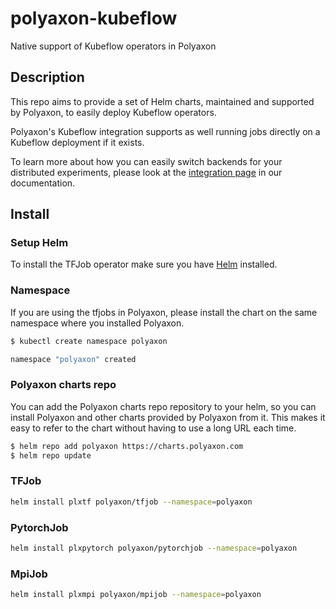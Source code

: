 # polyaxon-kubeflow

Native support of Kubeflow operators in Polyaxon


## Description

This repo aims to provide a set of Helm charts, maintained and supported by Polyaxon, to easily deploy Kubeflow operators.

Polyaxon's Kubeflow integration supports as well running jobs directly on a Kubeflow deployment if it exists.

To learn more about how you can easily switch backends for your distributed experiments, please look at the [integration page](https://polyaxon.com/integrations/kubeflow/) in our documentation.

## Install

### Setup Helm

To install the TFJob operator make sure you have [Helm](https://helm.sh/docs/intro/install/) installed.

### Namespace

If you are using the tfjobs in Polyaxon, please install the chart on the same namespace where you installed Polyaxon.

```bash
$ kubectl create namespace polyaxon

namespace "polyaxon" created
```

### Polyaxon charts repo

You can add the Polyaxon charts repo repository to your helm, so you can install Polyaxon and other charts provided by Polyaxon from it. 
This makes it easy to refer to the chart without having to use a long URL each time.

```bash
$ helm repo add polyaxon https://charts.polyaxon.com
$ helm repo update
```

### TFJob

```bash
helm install plxtf polyaxon/tfjob --namespace=polyaxon
```

### PytorchJob

```bash
helm install plxpytorch polyaxon/pytorchjob --namespace=polyaxon
```

### MpiJob 

```bash
helm install plxmpi polyaxon/mpijob --namespace=polyaxon
````
